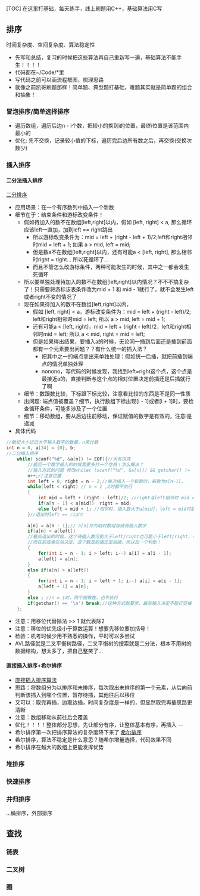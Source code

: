 # 
[TOC]
在这里打基础，每天练手，线上刷题用C++，基础算法用C写
## 排序
时间复杂度、空间复杂度、算法稳定性
* 先写和总结，复习的时候把这些算法再自己重新写一遍，基础算法不能手生！！！！
* 代码都在~/Code/*里
* 写代码之前可以画流程框图，梳理思路
* 就像之前凯哥刷题那样！简单题、典型题打基础，难题其实就是简单题的组合和抽象！
### 冒泡排序/简单选择排序
* 遍历数组，遍历后边n - i个数，把较小的换到i的位置，最终i位置是该范围内最小的
* 优化: 先不交换，记录较小值的下标，遍历完后边所有数之后，再交换(交换次数少)

### 插入排序
#### 二分法插入排序
[二分排序](https://blog.csdn.net/qq1641530151/article/details/80631201)
* 应用场景：在一个有序数列中插入一个新数
* 细节在于：结束条件和游标改变条件！
  * 假如待加入的数不在数组[left,right]以内，假如 [left, right] < a, 那么循环应该left一直加，加到left == right跳出
    * 所以游标改变条件为：mid = left + (right - left + 1)/2;left和right相邻时mid = left + 1; 如果 a > mid, left = mid;
    * 但是数a不在数组[left,right]以内，还有可能a < [left, right], 那么相邻时right = right... 所以死循环了...
    * 而且不管怎么改游标条件，两种可能发生的时候，其中之一都会发生死循环
  * 所以要单独处理待加入的数不在数组[left,right]以内情况？不不不搞复杂了！只需要将游标该表条件改为mid + 1 和 mid - 1就行了，就不会发生left或者right不变的情况了
  * 现在如果待加入的数不在数组[left,right]以内，
    * 假如 [left, right] < a，游标改变条件为：mid = left + (right - left)/2; left和right相邻时mid = left; 所以 a > mid, left = mid + 1;
    * 还有可能a < [left, right]，mid = left + (right - left)/2，left和right相邻时mid = left; 所以 a < mid, right = mid = left; 
    * 但是如果得出结果，要插入a的时候，无论同一插到后面还是插到前面都有一个元素要出问题？？有什么统一的插入法？
      * 把其中之一的端点拿出来单独处理：假如统一后插，就把前插到端点的情况单独处理
      * nonono，写代码的时候发现，我找到left=right这个点，这个点是最接近a的，直接判断与这个点的相对位置决定前插还是后插就行了啊
  * 细节：数跟数比较，下标跟下标比较，注意看比较的东西是不是同一性质
  * 出问题: 端点值被覆盖？细节，执行数组下标出现[i - 1]或者[i + 1]时，要检查循环条件，可能多涉及了一个位置
  * 细节：移动数组，要从后边往前移动，保证赋值的数字是有效的，注意i是递减
* 具体代码
```c
//数组大小远远大于输入数字的数量，n来计数
int n = 0, a[34] = {0}, b;
//二分插入排序
    while( scanf("%d", &a[n]) != EOF){//大有讲究
        //最后一个数字输入的时候需要多打一个空格！怎么解决？
        //输入方式的问题 修改while( (scanf("%d", &a[n])) && getchar() != '\n')
        n++;//注意位置
        int left = 0, right = n - 2;//每次插入一个新数时，新数为a[n-1]，
        while(left < right) // n = 1 ,2时都不执行
        {
            int mid = left + (right - left)/2; //right与left相邻时 mid = left，在a > a[mid]时可能导致死循环
            if(a[n - 1] < a[mid])  right = mid;
            else left = mid + 1; //相邻时，插入数大于a[mid]，left = mid可能导致left死循环,所以left = mid + 1
        }//退出时left == right
        
        a[n] = a[n - 1];// a[n]作为临时数组存储待插入数字
        if(a[n] < a[left]) 
        //最后退出的时候，这个待插入数可能大于left/right也可能小于left/right，可以确定的是只可能在附近，不可能跨数，因为二分法锁定了区间了，区间 = 1之后退出了
        //而在前或者在后决定，这个数是前插还是后插，所以加一个判断！
        {
            for(int i = n - 1; i > left; i--) a[i] = a[i - 1];
            a[left] = a[n];
        }
        else if(a[n] > a[left])
        {
            for(int i = n - 1; i > left + 1; i--) a[i] = a[i - 1];
            a[left + 1] = a[n];
        }
        else ; //n = 1时，两个相等数，也不执行
        if(getchar() == '\n') break;//这种方式就要求，最后输入决定不能打空格！
    };
```
* 注意：用移位代替除法 >> 1 就代表除2
* 注意：移位的优先级小于算数运算！想要先移位要加括号！
* 检验：机考时候少用不熟悉的操作，平时可以多尝试
* AVL路径就是二叉平衡树路径，二叉平衡树的搜索就是二分法，根本不用树的数据结构，想太多了，把自己整笑了...

#### 直接插入排序+希尔排序
* [直接插入排序算法](https://blog.csdn.net/qq_44616044/article/details/115708056)
* 思路：将数组分为以排序和未排序，每次取出未排序的第一个元素，从后向前判断该插入到哪个位置，暂存待插，其他往后以移位
* 又可以：取完再插，边取边插，时间复杂度是一样的，但显然取完再插思路更清晰
* 注意：数组移动从前往后会覆盖
* 优化！！！！整体部分思想，先让部分有序，让整体基本有序，再插入
--
* 希尔排序第一次把排序算法的复杂度降下来了 [希尔排序](https://blog.csdn.net/weixin_52811588/article/details/126454328)
* 希尔排序，算法不稳定是什么意思？随希尔增量选择，代码效果不同
* 希尔排序在越大的数组上更能发挥优势
### 堆排序

### 快速排序

### 并归排序


...桶排序，外部排序
## 查找
### 链表

### 二叉树

### 图